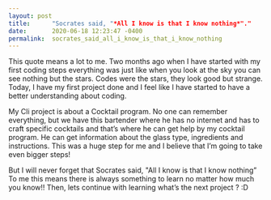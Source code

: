 ```yaml
---
layout: post
title:      "Socrates said, "*All I know is that I know nothing*"."
date:       2020-06-18 12:23:47 -0400
permalink:  socrates_said_all_i_know_is_that_i_know_nothing
---
```



 This quote means a lot to me.
Two months ago when I have started with my first coding steps everything was just like when you look at the sky you can see nothing but the stars.
Codes were the stars, they look good but strange. 
Today, I have my first project done and I feel like I have started to have a better understanding about coding.

My Cli project is about a Cocktail program. No one can remember everything, but we have this bartender where he has no internet and has to craft specific cocktails and that’s where he can get help by my cocktail program.
He can get information about the glass type, ingredients and instructions.
This was a huge step for me and I believe that I’m going to take even bigger steps!


But I will never forget that Socrates said, "All I know is that I know nothing”
To me this means there is always something to learn no matter how much you know!! 
Then, lets continue with learning what’s the next project ? :D

